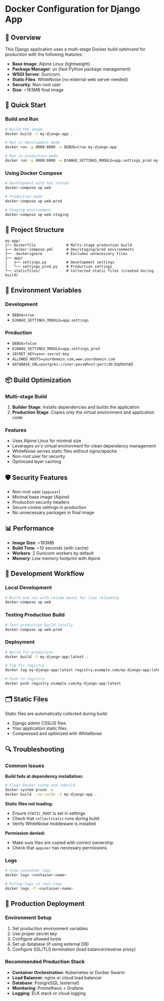 # Docker Configuration for Django App

## 🐳 Overview

This Django application uses a multi-stage Docker build optimized for production with the following features:

- **Base Image**: Alpine Linux (lightweight)
- **Package Manager**: uv (fast Python package management)
- **WSGI Server**: Gunicorn
- **Static Files**: WhiteNoise (no external web server needed)
- **Security**: Non-root user
- **Size**: ~193MB final image

## 🚀 Quick Start

### Build and Run

```bash
# Build the image
docker build -t my-django-app .

# Run in development mode
docker run -p 8000:8000 -e DEBUG=true my-django-app

# Run in production mode
docker run -p 8000:8000 -e DJANGO_SETTINGS_MODULE=app.settings_prod my-django-app
```

### Using Docker Compose

```bash
# Development with hot reload
docker-compose up web

# Production mode
docker-compose up web-prod

# Staging environment
docker-compose up web-staging
```

## 📁 Project Structure

```
my-app/
├── Dockerfile              # Multi-stage production build
├── docker-compose.yml      # Dev/staging/prod environments
├── .dockerignore           # Excludes unnecessary files
├── app/
│   ├── settings.py         # Development settings
│   └── settings_prod.py    # Production settings
└── staticfiles/            # Collected static files (created during build)
```

## 🔧 Environment Variables

### Development
- `DEBUG=true`
- `DJANGO_SETTINGS_MODULE=app.settings`

### Production
- `DEBUG=false`
- `DJANGO_SETTINGS_MODULE=app.settings_prod`
- `SECRET_KEY=your-secret-key`
- `ALLOWED_HOSTS=yourdomain.com,www.yourdomain.com`
- `DATABASE_URL=postgres://user:pass@host:port/db` (optional)

## 📦 Build Optimization

### Multi-stage Build
1. **Builder Stage**: Installs dependencies and builds the application
2. **Production Stage**: Copies only the virtual environment and application code

### Features
- Uses Alpine Linux for minimal size
- Leverages uv's virtual environment for clean dependency management
- WhiteNoise serves static files without nginx/apache
- Non-root user for security
- Optimized layer caching

## 🛡️ Security Features

- Non-root user (`appuser`)
- Minimal base image (Alpine)
- Production security headers
- Secure cookie settings in production
- No unnecessary packages in final image

## 📊 Performance

- **Image Size**: ~193MB
- **Build Time**: ~10 seconds (with cache)
- **Workers**: 2 Gunicorn workers by default
- **Memory**: Low memory footprint with Alpine

## 🔄 Development Workflow

### Local Development
```bash
# Build and run with volume mount for live reloading
docker-compose up web
```

### Testing Production Build
```bash
# Test production build locally
docker-compose up web-prod
```

### Deployment
```bash
# Build for production
docker build -t my-django-app:latest .

# Tag for registry
docker tag my-django-app:latest registry.example.com/my-django-app:latest

# Push to registry
docker push registry.example.com/my-django-app:latest
```

## 🗂️ Static Files

Static files are automatically collected during build:
- Django admin CSS/JS files
- Your application static files
- Compressed and optimized with WhiteNoise

## 🔍 Troubleshooting

### Common Issues

**Build fails at dependency installation:**
```bash
# Clear Docker cache and rebuild
docker system prune -a
docker build --no-cache -t my-django-app .
```

**Static files not loading:**
- Ensure `STATIC_ROOT` is set in settings
- Check that `collectstatic` runs during build
- Verify WhiteNoise middleware is installed

**Permission denied:**
- Make sure files are copied with correct ownership
- Check that `appuser` has necessary permissions

### Logs
```bash
# View container logs
docker logs <container-name>

# Follow logs in real-time
docker logs -f <container-name>
```

## 🚀 Production Deployment

### Environment Setup
1. Set production environment variables
2. Use proper secret key
3. Configure allowed hosts
4. Set up database (if using external DB)
5. Configure SSL/TLS termination (load balancer/reverse proxy)

### Recommended Production Stack
- **Container Orchestration**: Kubernetes or Docker Swarm
- **Load Balancer**: nginx or cloud load balancer
- **Database**: PostgreSQL (external)
- **Monitoring**: Prometheus + Grafana
- **Logging**: ELK stack or cloud logging
